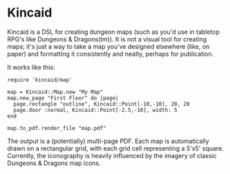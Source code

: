 Kincaid
=======

Kincaid is a DSL for creating dungeon maps (such as you'd use in tabletop
RPG's like Dungeons & Dragons(tm)). It is not a visual tool for creating maps;
it's just a way to take a map you've designed elsewhere (like, on paper) and
formatting it consistently and neatly, perhaps for publication.

It works like this:

    require 'kincaid/map'

    map = Kincaid::Map.new "My Map"
    map.new_page "First Floor" do |page|
      page.rectangle "outline", Kincaid::Point[-10,-10], 20, 20
      page.door :normal, Kincaid::Point[-2.5,-10], width: 5
    end

    map.to_pdf.render_file "map.pdf"

The output is a (potentially) multi-page PDF. Each map is automatically drawn on
a rectangular grid, with each grid cell representing a 5'x5' square. Currently,
the iconography is heavily influenced by the imagery of classic Dungeons & Dragons
map icons.
